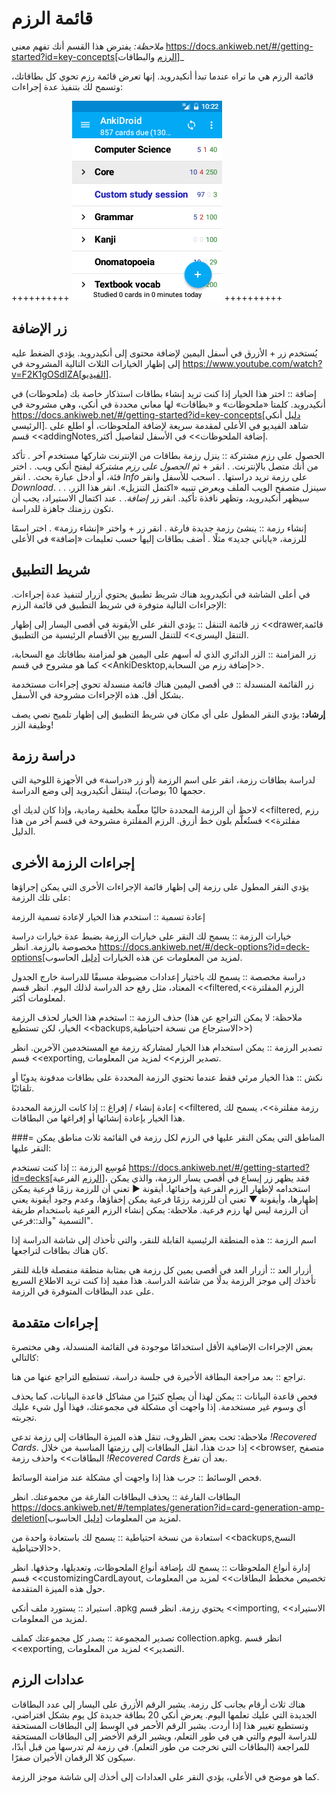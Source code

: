 # قائمة الرزم
*_ملاحظة:_* يفترض هذا القسم أنك تفهم معنى https://docs.ankiweb.net/#/getting-started?id=key-concepts[الرزم والبطاقات]_

قائمة الرزم هي ما تراه عندما تبدأ أنكيدرويد. إنها تعرض قائمة رزم تحوي كل بطاقاتك،
وتسمح لك بتنفيذ عدة إجراءات:

++++++++++
<img src="img/1-decks.png">
++++++++++

## زر الإضافة
يُستخدم زر + الأزرق في أسفل اليمين لإضافة محتوى إلى أنكيدرويد. يؤدي الضغط عليه إلى إظهار الخيارات
الثلاث التالية المشروحة في https://www.youtube.com/watch?v=F2K1gOSdIZA[الفيديو].

إضافة :: اختر هذا الخيار إذا كنت تريد إنشاء بطاقات استذكار خاصة بك (ملحوظات) في أنكيدرويد.
كلمتا «ملحوظات» و «بطاقات» لها معاني محددة في أنكي، وهي مشروحة في https://docs.ankiweb.net/#/getting-started?id=key-concepts[دليل أنكي الرئيسي].
شاهد الفيديو في الأعلى لمقدمة سريعة لإضافة الملحوظات، أو اطلع على قسم <<addingNotes,إضافة الملحوظات>> في الأسفل لتفاصيل أكثر.

الحصول على رزم مشتركة :: ينزل رزمة بطاقات من الإنترنت شاركها مستخدم آخر
 . تأكد من أنك متصل بالإنترنت.
 . انقر + ثم *الحصول على رزم مشتركة* ليفتح أنكي ويب.
 . اختر فئة، أو أدخل عبارة بحث.
 . انقر *Info* على رزمة تريد دراستها.
 . اسحب للأسفل وانقر *Download*.
 . سينزل متصفح الويب الملف ويعرض تنبيه «اكتمل التنزيل».
 انقر هذا الزر.
 . سيظهر أنكيدرويد، وتظهر نافذة تأكيد. انقر زر *إضافة*.
 . عند اكتمال الاستيراد، يجب أن تكون رزمتك جاهزة للدراسة.

إنشاء رزمة :: ينشئ رزمة جديدة فارغة
 . انقر زر + واختر «إنشاء رزمة»
 . اختر اسمًا للرزمة، «ياباني جديد» مثلًا
 . أضف بطاقات إليها حسب تعليمات «إضافة» في الأعلى

## شريط التطبيق
في أعلى الشاشة في أنكيدرويد هناك شريط تطبيق يحتوي أزرار لتنفيذ عدة إجراءات.
الإجراءات التالية متوفرة في شريط التطبيق في قائمة الرزم:

زر قائمة التنقل :: يؤدي النقر على الأيقونة في أقصى اليسار إلى إظهار <<drawer,قائمة التنقل اليسرى>>
للتنقل السريع بين الأقسام الرئيسية من التطبيق.

زر المزامنة :: الزر الدائري الذي له أسهم على اليمين هو لمزامنة بطاقاتك مع السحابة،
كما هو مشروح في قسم <<AnkiDesktop,إضافة رزم من السحابة>>.

زر القائمة المنسدلة :: في أقصى اليمين هناك قائمة منسدلة تحوي إجراءات مستخدمة بشكل أقل.
هذه الإجراءات مشروحة في الأسفل.

**إرشاد:** يؤدي النقر المطول على أي مكان في شريط التطبيق إلى إظهار تلميح نصي
يصف وظيفة الزر!

## دراسة رزمة
لدراسة بطاقات رزمة، انقر على اسم الرزمة (أو زر «دراسة» في الأجهزة اللوحية التي حجمها 10 بوصات)، لينتقل أنكيدرويد إلى وضع الدراسة.

لاحظ أن الرزمة المحددة حاليًا معلّمة بخلفية رمادية، وإذا كان لديك أي <<filtered, رزم مفلترة>>
فستُعلَّم بلون خط أزرق. الرزم المفلترة مشروحة في قسم آخر من هذا الدليل.

## إجراءات الرزمة الأخرى
يؤدي النقر المطول على رزمة إلى إظهار قائمة الإجراءات الأخرى التي يمكن إجراؤها على تلك الرزمة:

إعادة تسمية :: استخدم هذا الخيار لإعادة تسمية الرزمة

خيارات الرزمة :: يسمح لك النقر على خيارات الرزمة بضبط عدة خيارات دراسة مخصوصة بالرزمة.
انظر https://docs.ankiweb.net/#/deck-options?id=deck-options[دليل الحاسوب] لمزيد من المعلومات
عن هذه الخيارات.

دراسة مخصصة :: يسمح لك باختيار إعدادات مضبوطة مسبقًا للدراسة خارج الجدول المعتاد، مثل رفع حد الدراسة لذلك اليوم.
انظر قسم <<filtered,الرزم المفلترة>> لمعلومات أكثر.

حذف الرزمة :: استخدم هذا الخيار لحذف الرزمة (ملاحظة: لا يمكن التراجع عن هذا الخيار، لكن تستطيع <<backups,الاسترجاع من نسخة احتياطية>>)

تصدير الرزمة :: يمكن استخدام هذا الخيار لمشاركة رزمة مع المستخدمين الآخرين. انظر قسم <<exporting, تصدير الرزم>> لمزيد من المعلومات.

نكش :: هذا الخيار مرئي فقط عندما تحتوي الرزمة المحددة على بطاقات مدفونة يدويًا أو تلقائيًا.

إعادة إنشاء / إفراغ :: إذا كانت الرزمة المحددة <<filtered, رزمة مفلترة>>، يسمح لك هذا الخيار
بإعادة إنشائها أو إفراغها من البطاقات.

###= المناطق التي يمكن النقر عليها في الرزم
لكل رزمة في القائمة ثلاث مناطق يمكن النقر عليها:

مُوسِع الرزمة :: إذا كنت تستخدم https://docs.ankiweb.net/#/getting-started?id=decks[الرزم الفرعية]،
فقد يظهر زر إيساع في أقصى يسار الرزمة، والذي يمكن استخدامه لإظهار الرزم الفرعية وإخفائها.
أيقونة ▶ تعني أن للرزمة رزمًا فرعية يمكن إظهارها، وأيقونة ▼ تعني أن للرزمة رزمًا فرعية يمكن إخفاؤها،
وعدم وجود أيقونة يعني أن الرزمة ليس لها رزم فرعية. ملاحظة: يمكن إنشاء الرزم الفرعية باستخدام طريقة التسمية "والد::فرعي".

اسم الرزمة :: هذه المنطقة الرئيسية القابلة للنقر، والتي تأخذك إلى شاشة الدراسة إذا كان هناك بطاقات لتراجعها.

أزرار العد :: أزرار العد في أقصى يمين كل رزمة هي بمثابة منطقة منفصلة قابلة للنقر تأخذك إلى موجز الرزمة
بدلًا من شاشة الدراسة. هذا مفيد إذا كنت تريد الاطلاع السريع على عدد البطاقات المتوفرة في الرزمة.

## إجراءات متقدمة
بعض الإجراءات الإضافية الأقل استخدامًا موجودة في القائمة المنسدلة، وهي مختصرة كالتالي:

تراجع :: بعد مراجعة البطاقة الأخيرة في جلسة دراسة، تستطيع التراجع عنها من هنا.

فحص قاعدة البيانات :: يمكن لهذا أن يصلح كثيرًا من مشاكل قاعدة البيانات، كما يحذف أي وسوم غير مستخدمة.
إذا واجهت أي مشكلة في مجموعتك، فهذا أول شيء عليك تجربته.

ملاحظة: تحت بعض الظروف، تنقل هذه الميزة البطاقات إلى رزمة تدعى _!Recovered Cards_.
إذا حدث هذا، انقل البطاقات إلى رزمتها المناسبة من خلال <<browser, متصفح البطاقات>>
واحذف رزمة _!Recovered Cards_ بعد أن تفرغ.

فحص الوسائط :: جرب هذا إذا واجهت أي مشكلة عند مزامنة الوسائط.

البطاقات الفارغة :: يحذف البطاقات الفارغة من مجموعتك. انظر https://docs.ankiweb.net/#/templates/generation?id=card-generation-amp-deletion[دليل الحاسوب]
لمزيد من المعلومات.

استعادة من نسخة احتياطية :: يسمح لك باستعادة واحدة من <<backups,النسخ الاحتياطية>>.

إدارة أنواع الملحوظات :: يسمح لك بإضافة أنواع الملحوظات، وتعديلها، وحذفها.
انظر قسم <<customizingCardLayout, تخصيص مخطط البطاقات>> لمزيد من المعلومات حول هذه الميزة المتقدمة.

استيراد :: يستورد ملف أنكي .apkg يحتوي رزمة. انظر قسم <<importing, الاستيراد>> لمزيد من المعلومات.

تصدير المجموعة :: يصدر كل مجموعتك كملف collection.apkg. انظر قسم <<exporting, التصدير>> لمزيد من المعلومات.

## عدادات الرزم
هناك ثلاث أرقام بجانب كل رزمة. يشير الرقم الأزرق على اليسار إلى عدد البطاقات الجديدة
التي عليك تعلمها اليوم. يعرض أنكي 20 بطاقة جديدة كل يوم بشكل افتراضي، وتستطيع تغيير
هذا إذا أردت. يشير الرقم الأحمر في الوسط إلى البطاقات المستحقة للدراسة اليوم والتي هي
في طور التعلم، ويشير الرقم الأخضر إلى البطاقات المستحقة للمراجعة (البطاقات التي
تخرجت من طور التعلم). في رزمة لم تدرسها من قبل أبدًا، سيكون كلا الرقمان الأخيران صفرًا.

كما هو موضح في الأعلى، يؤدي النقر على العدادات إلى أخذك إلى شاشة موجز الرزمة.
